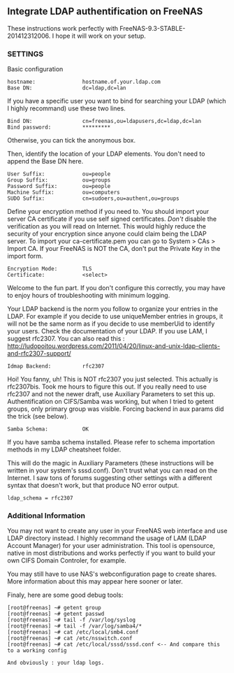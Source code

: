 ## Integrate LDAP authentification on FreeNAS
These instructions work perfectly with FreeNAS-9.3-STABLE-201412312006. I hope
it will work on your setup.

### SETTINGS
Basic configuration

	hostname:               hostname.of.your.ldap.com
	Base DN:                dc=ldap,dc=lan

If you have a specific user you want to bind for searching your LDAP (which I
highly recommand) use these two lines.

	Bind DN:                cn=freenas,ou=ldapusers,dc=ldap,dc=lan
	Bind password:          *********

Otherwise, you can tick the anonymous box.

Then, identify the location of your LDAP elements. You don't need to append
the Base DN here.

	User Suffix:            ou=people
	Group Suffix:           ou=groups
	Password Suffix:        ou=people
	Machine Suffix:         ou=computers
	SUDO Suffix:            cn=sudoers,ou=authent,ou=groups

Define your encryption method if you need to. You should import your server CA
certificate if you use self signed certificates. *Don't* disable the
verification as you will read on Internet. This would highly reduce the security
of your encryption since anyone could claim being the LDAP server.
To import your ca-certificate.pem you can go to System > CAs > Import CA.
If your FreeNAS is NOT the CA, don't put the Private Key in the import form.

	Encryption Mode:        TLS
	Certificate:            <select>

Welcome to the fun part. If you don't configure this correctly, you may have to
enjoy hours of troubleshooting with minimum logging.

Your LDAP backend is the norm you follow to organize your entries in the LDAP.
For example if you decide to use uniqueMember entries in groups, it will not
be the same norm as if you decide to use memberUid to identify your users.
Check the documentation of your LDAP. If you use LAM, I suggest rfc2307.
You can also read this :
http://ludopoitou.wordpress.com/2011/04/20/linux-and-unix-ldap-clients-and-rfc2307-support/

	Idmap Backend:          rfc2307

Hoi! You fanny, uh! This is NOT rfc2307 you just selected. This actually is
rfc2307bis. Took me hours to figure this out. If you really need to use
rfc2307 and not the newer draft, use Auxiliary Parameters to set this up.
Authentification on CIFS/Samba was working, but when I tried to getent groups,
only primary group was visible. Forcing backend in aux params did the trick
(see below).


	Samba Schema:           OK

If you have samba schema installed. Please refer to schema importation methods
in my LDAP cheatsheet folder.

This will do the magic in Auxiliary Parameters (these instructions will be
written in your system's sssd.conf). Don't trust what you can read on the
Internet. I saw tons of forums suggesting other settings with a different
syntax that doesn't work, but that produce NO error output.

	ldap_schema = rfc2307

### Additional Information
You may not want to create any user in your FreeNAS web interface and use LDAP
directory instead. I highly recommand the usage of LAM (LDAP Account Manager)
for your user administration. This tool is opensource, native in most
distributions and works perfectly if you want to build your own CIFS Domain
Controler, for example.

You may still have to use NAS's webconfiguration page to create shares. More
information about this may appear here sooner or later.

Finaly, here are some good debug tools:

	[root@freenas] ~# getent group
	[root@freenas] ~# getent passwd
	[root@freenas] ~# tail -f /var/log/syslog
	[root@freenas] ~# tail -f /var/log/samba4/*
	[root@freenas] ~# cat /etc/local/smb4.conf
	[root@freenas] ~# cat /etc/nsswitch.conf
	[root@freenas] ~# cat /etc/local/sssd/sssd.conf <-- And compare this to a working config

	And obviously : your ldap logs.
